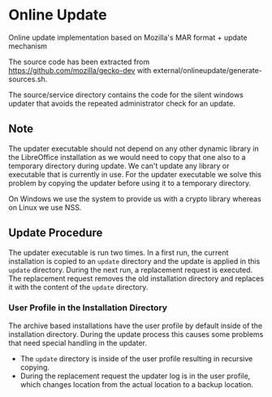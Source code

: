 # Online Update

Online update implementation based on Mozilla's MAR format + update mechanism

The source code has been extracted from <https://github.com/mozilla/gecko-dev> with
external/onlineupdate/generate-sources.sh.

The source/service directory contains the code for the silent windows updater that avoids the
repeated administrator check for an update.

## Note

The updater executable should not depend on any other dynamic library in the LibreOffice
installation as we would need to copy that one also to a temporary directory during update. We can't
update any library or executable that is currently in use. For the updater executable we solve this
problem by copying the updater before using it to a temporary directory.

On Windows we use the system to provide us with a crypto library whereas on Linux we use NSS.

## Update Procedure

The updater executable is run two times. In a first run, the current installation is copied to an
`update` directory and the update is applied in this `update` directory. During the next run, a
replacement request is executed. The replacement request removes the old installation directory and
replaces it with the content of the `update` directory.

### User Profile in the Installation Directory

The archive based installations have the user profile by default inside of the installation
directory. During the update process this causes some problems that need special handling in the
updater.

* The `update` directory is inside of the user profile resulting in recursive copying.
* During the replacement request the updater log is in the user profile, which changes location from
the actual location to a backup location.
